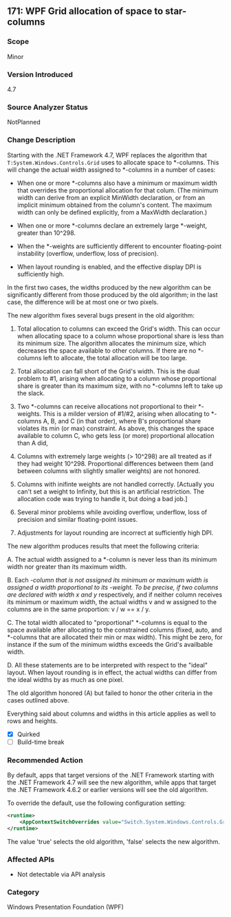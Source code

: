 ## 171: WPF Grid allocation of space to star-columns

### Scope
Minor

### Version Introduced
4.7

### Source Analyzer Status
NotPlanned

### Change Description

Starting with the .NET Framework 4.7, WPF replaces the algorithm that `T:System.Windows.Controls.Grid` uses to allocate space to *-columns.   This will change the actual width assigned to *-columns in a number of cases:

- When one or more *-columns also have a minimum or maximum width that overrides the proportional allocation for that colum.  (The minimum width can derive from an explicit MinWidth declaration, or from an implicit minimum obtained from the column's content.   The maximum width can only be defined explicitly, from a MaxWidth declaration.)

- When one or more *-columns declare an extremely large *-weight, greater than 10^298.

- When the *-weights are sufficiently different to encounter floating-point instability (overflow, underflow, loss of precision).

- When layout rounding is enabled, and the effective display DPI is sufficiently high.

In the first two cases, the widths produced by the new algorithm can be significantly different from those produced by the old algorithm; in the last case, the difference will be at most one or two pixels.

The new algorithm fixes several bugs present in the old algorithm:

1. Total allocation to columns can exceed the Grid's width.   This can occur when allocating space to a column whose proportional share is less than its minimum size.  The algorithm allocates the minimum size, which decreases the space available to other columns.  If there are no *-columns left to allocate, the total allocation will be too large.

2. Total allocation can fall short of the Grid's width.  This is the dual problem to #1, arising when allocating to a column whose proportional share is greater than its maximum size, with no *-columns left to take up the slack.

3. Two *-columns can receive allocations not proportional to their *-weights.   This is a milder version of #1/#2, arising when allocating to *-columns A, B, and C (in that order), where B's proportional share violates its min (or max) constraint.  As above, this changes the space available to column C, who gets less (or more) proportional allocation than A did, 

4. Columns with extremely large weights (> 10^298) are all treated as if they had weight 10^298.   Proportional differences between them (and between columns with slightly smaller weights) are not honored.   

5. Columns with inifinte weights are not handled correctly.   [Actually you can't set a weight to Infinity, but this is an artificial restriction.   The allocation code was trying to handle it, but doing a bad job.]

6. Several minor problems while avoiding overflow, underflow, loss of precision and similar floating-point issues.

7. Adjustments for layout rounding are incorrect at sufficiently high DPI.

The new algorithm produces results that meet the following criteria:

A. The actual width assigned to a *-column is never less than its minimum width nor greater than its maximum width.
 
B. Each *-column that is not assigned its minimum or maximum width is assigned a width proportional to its *-weight.   To be precise, if two columns are declared with width x* and y* respectively, and if neither column receives its minimum or maximum width, the actual widths v and w assigned to the columns are in the same proportion:  v / w  ==  x / y.
 
C. The total width allocated to "proportional" *-columns is equal to the space available after allocating to the constrained columns (fixed, auto, and *-columns that are allocated their min or max width).   This might be zero, for instance if the sum of the minimum widths exceeds the Grid's availbable width.
 
D. All these statements are to be interpreted with respect to the "ideal" layout.  When layout rounding is in effect, the actual widths can differ from the ideal widths by as much as one pixel.

The old algorithm honored (A) but failed to honor the other criteria in the cases outlined above.

Everything said about columns and widths in this article applies as well to rows and heights.

- [x] Quirked
- [ ] Build-time break

### Recommended Action

By default, apps that target versions of the .NET Framework starting with the .NET Framework 4.7 will see the new algorithm, while apps that target the .NET Framework 4.6.2 or earlier versions will see the old algorithm.

To override the default, use the following configuration setting:

```xml
<runtime>
    <AppContextSwitchOverrides value="Switch.System.Windows.Controls.Grid.StarDefinitionsCanExceedAvailableSpace=true" /> 
</runtime>
```

The value 'true' selects the old algorithm, 'false' selects the new algorithm.

### Affected APIs
* Not detectable via API analysis

### Category
Windows Presentation Foundation (WPF)

<!--
    ### Original Bug
    245278
-->



